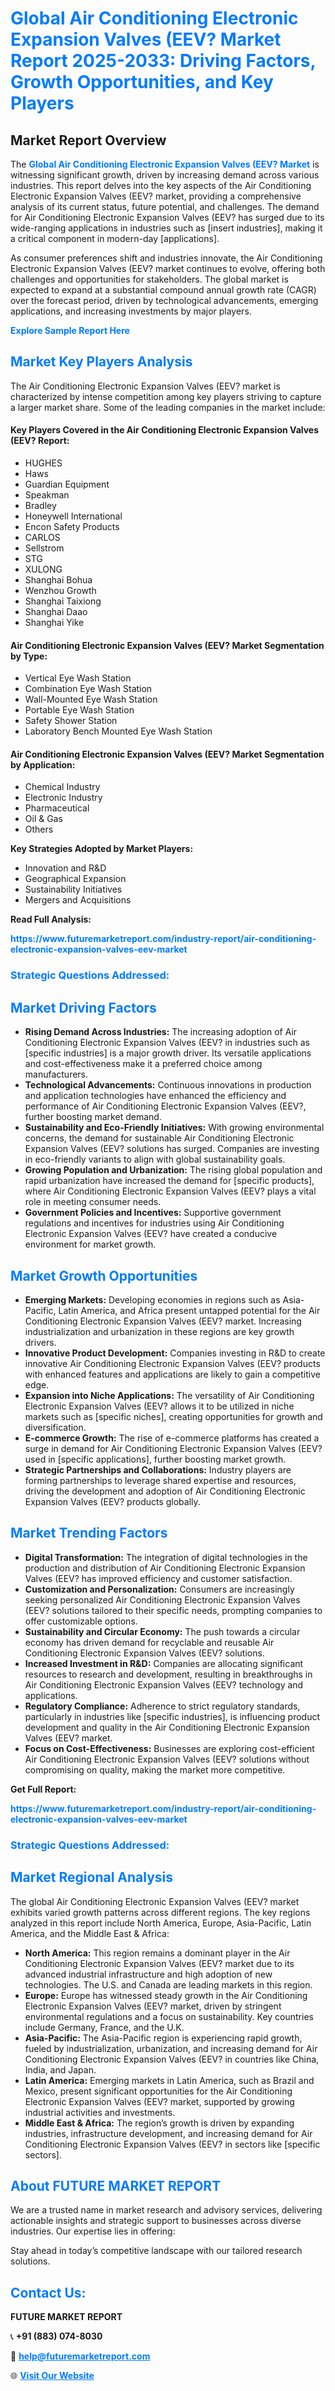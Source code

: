 <h1 style="color: #007BFF;">Global Air Conditioning Electronic Expansion Valves (EEV? Market Report 2025-2033: Driving Factors, Growth Opportunities, and Key Players</h1>

<section id="overview">
<h2>Market Report Overview</h2>
<p>The <a href="https://www.futuremarketreport.com/industry-report/air-conditioning-electronic-expansion-valves-eev-market" style="color: #007BFF; text-decoration: none;"><strong>Global Air Conditioning Electronic Expansion Valves (EEV? Market</strong></a> is witnessing significant growth, driven by increasing demand across various industries. This report delves into the key aspects of the Air Conditioning Electronic Expansion Valves (EEV? market, providing a comprehensive analysis of its current status, future potential, and challenges. The demand for Air Conditioning Electronic Expansion Valves (EEV? has surged due to its wide-ranging applications in industries such as [insert industries], making it a critical component in modern-day [applications].</p>
<p>As consumer preferences shift and industries innovate, the Air Conditioning Electronic Expansion Valves (EEV? market continues to evolve, offering both challenges and opportunities for stakeholders. The global market is expected to expand at a substantial compound annual growth rate (CAGR) over the forecast period, driven by technological advancements, emerging applications, and increasing investments by major players.</p>
</section>

<section id="overview">
<p><a href="https://www.futuremarketreport.com/request-sample/reportId=37754" style="color: #007BFF; text-decoration: none;"><strong>Explore Sample Report Here</strong></a></p>
</section>

<section id="key-players">
<h2 style="color: #007BFF;">Market Key Players Analysis</h2>
<p>The Air Conditioning Electronic Expansion Valves (EEV? market is characterized by intense competition among key players striving to capture a larger market share. Some of the leading companies in the market include:</p>
<h4>Key Players Covered in the Air Conditioning Electronic Expansion Valves (EEV? Report:</h4>
<ul><li>HUGHES</li><li>Haws</li><li>Guardian Equipment</li><li>Speakman</li><li>Bradley</li><li>Honeywell International</li><li>Encon Safety Products</li><li>CARLOS</li><li>Sellstrom</li><li>STG</li><li>XULONG</li><li>Shanghai Bohua</li><li>Wenzhou Growth</li><li>Shanghai Taixiong</li><li>Shanghai Daao</li><li>Shanghai Yike</li></ul>
<h4>Air Conditioning Electronic Expansion Valves (EEV? Market Segmentation by Type:</h4>
<ul><li>Vertical Eye Wash Station</li><li>Combination Eye Wash Station</li><li>Wall-Mounted Eye Wash Station</li><li>Portable Eye Wash Station</li><li>Safety Shower Station</li><li>Laboratory Bench Mounted Eye Wash Station</li></ul>

<h4>Air Conditioning Electronic Expansion Valves (EEV? Market Segmentation by Application:</h4>
<ul><li>Chemical Industry</li><li>Electronic Industry</li><li>Pharmaceutical</li><li>Oil &amp; Gas</li><li>Others</li></ul>
<p><strong>Key Strategies Adopted by Market Players:</strong></p>
<ul>
<li>Innovation and R&D</li>
<li>Geographical Expansion</li>
<li>Sustainability Initiatives</li>
<li>Mergers and Acquisitions</li>
</ul>
</section>

<section>
<p><strong>Read Full Analysis: </strong></p><a href="https://www.futuremarketreport.com/industry-report/air-conditioning-electronic-expansion-valves-eev-market" style="color: #007BFF; text-decoration: none;"><strong>https://www.futuremarketreport.com/industry-report/air-conditioning-electronic-expansion-valves-eev-market</strong></a>
<h3 style="color: #007BFF;">Strategic Questions Addressed:</h3>
</section>

<section id="driving-factors">
<h2 style="color: #007BFF;">Market Driving Factors</h2>
<ul>
<li><strong>Rising Demand Across Industries:</strong> The increasing adoption of Air Conditioning Electronic Expansion Valves (EEV? in industries such as [specific industries] is a major growth driver. Its versatile applications and cost-effectiveness make it a preferred choice among manufacturers.</li>
<li><strong>Technological Advancements:</strong> Continuous innovations in production and application technologies have enhanced the efficiency and performance of Air Conditioning Electronic Expansion Valves (EEV?, further boosting market demand.</li>
<li><strong>Sustainability and Eco-Friendly Initiatives:</strong> With growing environmental concerns, the demand for sustainable Air Conditioning Electronic Expansion Valves (EEV? solutions has surged. Companies are investing in eco-friendly variants to align with global sustainability goals.</li>
<li><strong>Growing Population and Urbanization:</strong> The rising global population and rapid urbanization have increased the demand for [specific products], where Air Conditioning Electronic Expansion Valves (EEV? plays a vital role in meeting consumer needs.</li>
<li><strong>Government Policies and Incentives:</strong> Supportive government regulations and incentives for industries using Air Conditioning Electronic Expansion Valves (EEV? have created a conducive environment for market growth.</li>
</ul>
</section>

<section id="growth-opportunities">
<h2 style="color: #007BFF;">Market Growth Opportunities</h2>
<ul>
<li><strong>Emerging Markets:</strong> Developing economies in regions such as Asia-Pacific, Latin America, and Africa present untapped potential for the Air Conditioning Electronic Expansion Valves (EEV? market. Increasing industrialization and urbanization in these regions are key growth drivers.</li>
<li><strong>Innovative Product Development:</strong> Companies investing in R&D to create innovative Air Conditioning Electronic Expansion Valves (EEV? products with enhanced features and applications are likely to gain a competitive edge.</li>
<li><strong>Expansion into Niche Applications:</strong> The versatility of Air Conditioning Electronic Expansion Valves (EEV? allows it to be utilized in niche markets such as [specific niches], creating opportunities for growth and diversification.</li>
<li><strong>E-commerce Growth:</strong> The rise of e-commerce platforms has created a surge in demand for Air Conditioning Electronic Expansion Valves (EEV? used in [specific applications], further boosting market growth.</li>
<li><strong>Strategic Partnerships and Collaborations:</strong> Industry players are forming partnerships to leverage shared expertise and resources, driving the development and adoption of Air Conditioning Electronic Expansion Valves (EEV? products globally.</li>
</ul>
</section>

<section id="trending-factors">
<h2 style="color: #007BFF;">Market Trending Factors</h2>
<ul>
<li><strong>Digital Transformation:</strong> The integration of digital technologies in the production and distribution of Air Conditioning Electronic Expansion Valves (EEV? has improved efficiency and customer satisfaction.</li>
<li><strong>Customization and Personalization:</strong> Consumers are increasingly seeking personalized Air Conditioning Electronic Expansion Valves (EEV? solutions tailored to their specific needs, prompting companies to offer customizable options.</li>
<li><strong>Sustainability and Circular Economy:</strong> The push towards a circular economy has driven demand for recyclable and reusable Air Conditioning Electronic Expansion Valves (EEV? solutions.</li>
<li><strong>Increased Investment in R&D:</strong> Companies are allocating significant resources to research and development, resulting in breakthroughs in Air Conditioning Electronic Expansion Valves (EEV? technology and applications.</li>
<li><strong>Regulatory Compliance:</strong> Adherence to strict regulatory standards, particularly in industries like [specific industries], is influencing product development and quality in the Air Conditioning Electronic Expansion Valves (EEV? market.</li>
<li><strong>Focus on Cost-Effectiveness:</strong> Businesses are exploring cost-efficient Air Conditioning Electronic Expansion Valves (EEV? solutions without compromising on quality, making the market more competitive.</li>
</ul>
</section>

<section>
<p><strong>Get Full Report: </strong></p><a href="https://www.futuremarketreport.com/industry-report/air-conditioning-electronic-expansion-valves-eev-market" style="color: #007BFF; text-decoration: none;"><strong>https://www.futuremarketreport.com/industry-report/air-conditioning-electronic-expansion-valves-eev-market</strong></a>
<h3 style="color: #007BFF;">Strategic Questions Addressed:</h3>
</section>


<section id="regional-analysis">
<h2 style="color: #007BFF;">Market Regional Analysis</h2>
<p>The global Air Conditioning Electronic Expansion Valves (EEV? market exhibits varied growth patterns across different regions. The key regions analyzed in this report include North America, Europe, Asia-Pacific, Latin America, and the Middle East & Africa:</p>
<ul>
<li><strong>North America:</strong> This region remains a dominant player in the Air Conditioning Electronic Expansion Valves (EEV? market due to its advanced industrial infrastructure and high adoption of new technologies. The U.S. and Canada are leading markets in this region.</li>
<li><strong>Europe:</strong> Europe has witnessed steady growth in the Air Conditioning Electronic Expansion Valves (EEV? market, driven by stringent environmental regulations and a focus on sustainability. Key countries include Germany, France, and the U.K.</li>
<li><strong>Asia-Pacific:</strong> The Asia-Pacific region is experiencing rapid growth, fueled by industrialization, urbanization, and increasing demand for Air Conditioning Electronic Expansion Valves (EEV? in countries like China, India, and Japan.</li>
<li><strong>Latin America:</strong> Emerging markets in Latin America, such as Brazil and Mexico, present significant opportunities for the Air Conditioning Electronic Expansion Valves (EEV? market, supported by growing industrial activities and investments.</li>
<li><strong>Middle East & Africa:</strong> The region’s growth is driven by expanding industries, infrastructure development, and increasing demand for Air Conditioning Electronic Expansion Valves (EEV? in sectors like [specific sectors].</li>
</ul>
</section>

<footer>
<h2 style="color: #007BFF;">About FUTURE MARKET REPORT</h2>
<p>We are a trusted name in market research and advisory services, delivering actionable insights and strategic support to businesses across diverse industries. Our expertise lies in offering:</p>

<p>Stay ahead in today’s competitive landscape with our tailored research solutions.</p>

<h2 style="color: #007BFF;">Contact Us:</h2>
<p><strong>FUTURE MARKET REPORT</strong></p>
<p>📞 <strong>+91 (883) 074-8030</strong></p>
<p>📧 <strong><a href="mailto:help@futuremarketreport.com" style="color: #007BFF;">help@futuremarketreport.com</a></strong></p>
<p>🌐 <strong><a href="https://www.futuremarketreport.com/" style="color: #007BFF;">Visit Our Website</a></strong></p>
</footer>